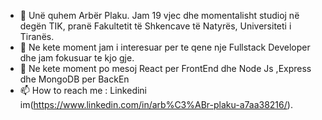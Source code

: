 - 👋 Unë quhem Arbër Plaku. Jam 19 vjec dhe momentalisht studioj në degën TIK, pranë Fakultetit të Shkencave të Natyrës, Universiteti i Tiranës. 
- 👀 Ne kete moment jam i interesuar per te qene nje Fullstack Developer dhe jam fokusuar te kjo gje.
- 🌱 Ne kete moment po mesoj React per FrontEnd dhe Node Js ,Express dhe MongoDB per BackEn
- 📫 How to reach me : Linkedini im(https://www.linkedin.com/in/arb%C3%ABr-plaku-a7aa38216/).

<!---
Arbs28/Arbs28 is a ✨ special ✨ repository because its `README.md` (this file) appears on your GitHub profile.
You can click the Preview link to take a look at your changes.
--->
